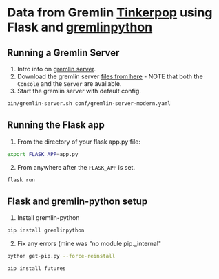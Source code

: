 # Data from Gremlin [Tinkerpop](https://github.com/apache/tinkerpop) using Flask and [gremlinpython](https://pypi.org/project/gremlinpython/)

## Running a Gremlin Server
1. Intro info on [gremlin server](http://tinkerpop.apache.org/docs/3.3.4/reference/#gremlin-server).
2. Download the gremlin server [files from here](http://tinkerpop.apache.org/downloads.html) - NOTE that both the `Console` and the `Server` are available.
3. Start the gremlin server with default config.
```bash
bin/gremlin-server.sh conf/gremlin-server-modern.yaml
```

## Running the Flask app
1. From the directory of your flask app.py file:
```bash
export FLASK_APP=app.py
```

2. From anywhere after the `FLASK_APP` is set.
```bash
flask run
```

## Flask and gremlin-python setup
1. Install gremlin-python
```bash
pip install gremlinpython
```
2. Fix any errors (mine was "no module pip._internal"
```bash
python get-pip.py --force-reinstall
```
```bash
pip install futures
```

